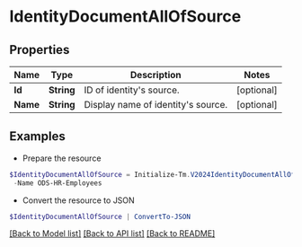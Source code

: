 # IdentityDocumentAllOfSource
## Properties

Name | Type | Description | Notes
------------ | ------------- | ------------- | -------------
**Id** | **String** | ID of identity&#39;s source. | [optional] 
**Name** | **String** | Display name of identity&#39;s source. | [optional] 

## Examples

- Prepare the resource
```powershell
$IdentityDocumentAllOfSource = Initialize-Tm.V2024IdentityDocumentAllOfSource  -Id 2c91808b6e9e6fb8016eec1a2b6f7b5f `
 -Name ODS-HR-Employees
```

- Convert the resource to JSON
```powershell
$IdentityDocumentAllOfSource | ConvertTo-JSON
```

[[Back to Model list]](../README.md#documentation-for-models) [[Back to API list]](../README.md#documentation-for-api-endpoints) [[Back to README]](../README.md)

